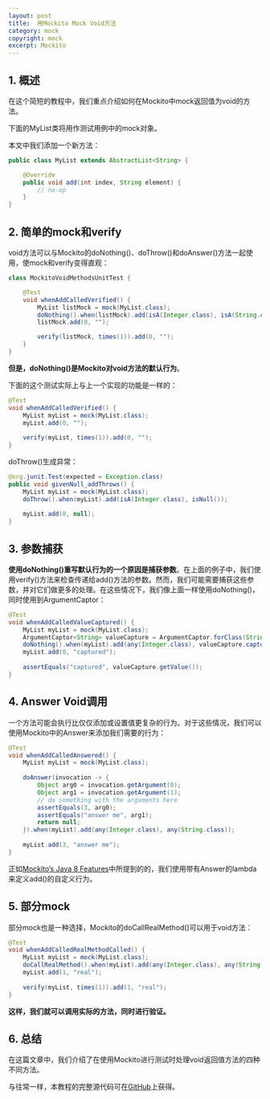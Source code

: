 ```yaml
---
layout: post
title:  用Mockito Mock Void方法
category: mock
copyright: mock
excerpt: Mockito
---
```


## 1. 概述

在这个简短的教程中，我们重点介绍如何在Mockito中mock返回值为void的方法。

下面的MyList类将用作测试用例中的mock对象。

本文中我们添加一个新方法：

```java
public class MyList extends AbstractList<String> {

    @Override
    public void add(int index, String element) {
        // no-op
    }
}
```

## 2. 简单的mock和verify

void方法可以与Mockito的doNothing()、doThrow()和doAnswer()方法一起使用，使mock和verify变得直观：

```java
class MockitoVoidMethodsUnitTest {

    @Test
    void whenAddCalledVerified() {
        MyList listMock = mock(MyList.class);
        doNothing().when(listMock).add(isA(Integer.class), isA(String.class));
        listMock.add(0, "");

        verify(listMock, times(1)).add(0, "");
    }
}
```

**但是，doNothing()是Mockito对void方法的默认行为**。

下面的这个测试实际上与上一个实现的功能是一样的：

```java
@Test
void whenAddCalledVerified() {
    MyList myList = mock(MyList.class);
    myList.add(0, "");
 
    verify(myList, times(1)).add(0, "");
}
```

doThrow()生成异常：

```java
@org.junit.Test(expected = Exception.class)
public void givenNull_addThrows() {
    MyList myList = mock(MyList.class);
    doThrow().when(myList).add(isA(Integer.class), isNull());
    
    myList.add(0, null);
}
```

## 3. 参数捕获

**使用doNothing()重写默认行为的一个原因是捕获参数**。在上面的例子中，我们使用verify()方法来检查传递给add()方法的参数。然而，我们可能需要捕获这些参数，并对它们做更多的处理。在这些情况下，我们像上面一样使用doNothing()，同时使用到ArgumentCaptor：

```java
@Test
void whenAddCalledValueCaptured() {
    MyList myList = mock(MyList.class);
    ArgumentCaptor<String> valueCapture = ArgumentCaptor.forClass(String.class);
    doNothing().when(myList).add(any(Integer.class), valueCapture.capture());
    myList.add(0, "captured");
    
    assertEquals("captured", valueCapture.getValue());
}
```

## 4. Answer Void调用

一个方法可能会执行比仅仅添加或设置值更复杂的行为。对于这些情况，我们可以使用Mockito中的Answer来添加我们需要的行为：

```java
@Test
void whenAddCalledAnswered() {
    MyList myList = mock(MyList.class);
    
    doAnswer(invocation -> {
        Object arg0 = invocation.getArgument(0);
        Object arg1 = invocation.getArgument(1);
        // do something with the arguments here
        assertEquals(3, arg0);
        assertEquals("answer me", arg1);
        return null;
    }).when(myList).add(any(Integer.class), any(String.class));
    
    myList.add(3, "answer me");
}
```

正如[Mockito’s Java 8 Features](../../mockito/docs/Mockito_Java8.md)中所提到的的，我们使用带有Answer的lambda来定义add()的自定义行为。

## 5. 部分mock

部分mock也是一种选择，Mockito的doCallRealMethod()可以用于void方法：

```java
@Test
void whenAddCalledRealMethodCalled() {
    MyList myList = mock(MyList.class);
    doCallRealMethod().when(myList).add(any(Integer.class), any(String.class));
    myList.add(1, "real");
    
    verify(myList, times(1)).add(1, "real");
}
```

**这样，我们就可以调用实际的方法，同时进行验证。**

## 6. 总结

在这篇文章中，我们介绍了在使用Mockito进行测试时处理void返回值方法的四种不同方法。

与往常一样，本教程的完整源代码可在[GitHub](https://github.com/tuyucheng7/taketoday-tutorial4j/tree/master/software.test/mockito-simple)上获得。